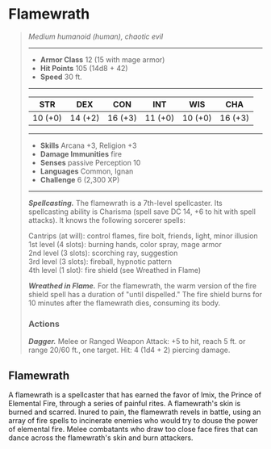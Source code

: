# Flamewrath
>*Medium humanoid (human), chaotic evil*
>___
>- **Armor Class** 12 (15 with mage armor)
>- **Hit Points** 105 (14d8 + 42)
>- **Speed** 30 ft.
>___
>|STR|DEX|CON|INT|WIS|CHA|
>|:---:|:---:|:---:|:---:|:---:|:---:|
>|10 (+0)|14 (+2)|16 (+3)|11 (+0)|10 (+0)|16 (+3)|
>___
>- **Skills** Arcana +3, Religion +3
>- **Damage Immunities** fire
>- **Senses** passive Perception 10
>- **Languages** Common, Ignan
>- **Challenge** 6 (2,300 XP)
>___
>***Spellcasting.*** The flamewrath is a 7th-level spellcaster. Its spellcasting ability is Charisma (spell save DC 14, +6 to hit with spell attacks). It knows the following sorcerer spells:  
>
>Cantrips (at will): control flames, fire bolt, friends, light, minor illusion  
>1st level (4 slots): burning hands, color spray, mage armor  
>2nd level (3 slots): scorching ray, suggestion  
>3rd level (3 slots): fireball, hypnotic pattern  
>4th level (1 slot): fire shield (see Wreathed in Flame)  
>
>
>***Wreathed in Flame.*** For the flamewrath, the warm version of the fire shield spell has a duration of "until dispelled." The fire shield burns for 10 minutes after the flamewrath dies, consuming its body.  
>
>### Actions
>***Dagger.*** Melee  or Ranged Weapon Attack: +5 to hit, reach 5 ft. or range 20/60 ft., one target. Hit: 4 (1d4 + 2) piercing damage.
## Flamewrath
A flamewrath is a spellcaster that has earned the favor of Imix, the Prince of Elemental Fire, through a series of painful rites. A flamewrath's skin is burned and scarred. Inured to pain, the flamewrath revels in battle, using an array of fire spells to incinerate enemies who would try to douse the power of elemental fire. Melee combatants who draw too close face fires that can dance across the flamewrath's skin and burn attackers.